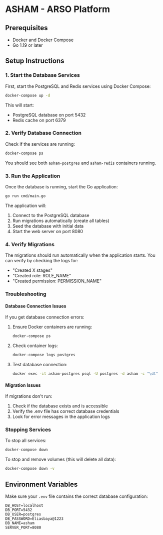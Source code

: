 # ASHAM - ARSO Platform

## Prerequisites

- Docker and Docker Compose
- Go 1.19 or later

## Setup Instructions

### 1. Start the Database Services

First, start the PostgreSQL and Redis services using Docker Compose:

```bash
docker-compose up -d
```

This will start:
- PostgreSQL database on port 5432
- Redis cache on port 6379

### 2. Verify Database Connection

Check if the services are running:

```bash
docker-compose ps
```

You should see both `asham-postgres` and `asham-redis` containers running.

### 3. Run the Application

Once the database is running, start the Go application:

```bash
go run cmd/main.go
```

The application will:
1. Connect to the PostgreSQL database
2. Run migrations automatically (create all tables)
3. Seed the database with initial data
4. Start the web server on port 8080

### 4. Verify Migrations

The migrations should run automatically when the application starts. You can verify by checking the logs for:
- "Created X stages"
- "Created role: ROLE_NAME"
- "Created permission: PERMISSION_NAME"

### Troubleshooting

#### Database Connection Issues

If you get database connection errors:

1. Ensure Docker containers are running:
   ```bash
   docker-compose ps
   ```

2. Check container logs:
   ```bash
   docker-compose logs postgres
   ```

3. Test database connection:
   ```bash
   docker exec -it asham-postgres psql -U postgres -d asham -c "\dt"
   ```

#### Migration Issues

If migrations don't run:

1. Check if the database exists and is accessible
2. Verify the .env file has correct database credentials
3. Look for error messages in the application logs

### Stopping Services

To stop all services:

```bash
docker-compose down
```

To stop and remove volumes (this will delete all data):

```bash
docker-compose down -v
```

## Environment Variables

Make sure your `.env` file contains the correct database configuration:

```
DB_HOST=localhost
DB_PORT=5432
DB_USER=postgres
DB_PASSWORD=Eliasbaya@1223
DB_NAME=asham
SERVER_PORT=8080
```